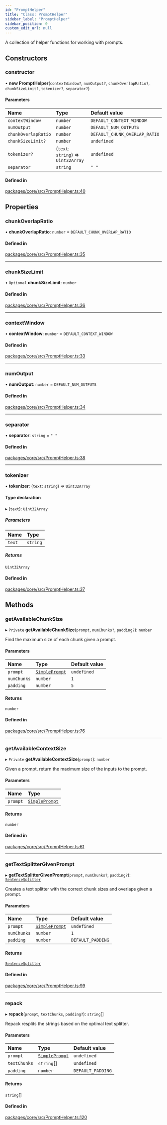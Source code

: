 ```yaml
---
id: "PromptHelper"
title: "Class: PromptHelper"
sidebar_label: "PromptHelper"
sidebar_position: 0
custom_edit_url: null
---
```


A collection of helper functions for working with prompts.

## Constructors

### constructor

• **new PromptHelper**(`contextWindow?`, `numOutput?`, `chunkOverlapRatio?`, `chunkSizeLimit?`, `tokenizer?`, `separator?`)

#### Parameters

| Name                | Type                                | Default value                 |
| :------------------ | :---------------------------------- | :---------------------------- |
| `contextWindow`     | `number`                            | `DEFAULT_CONTEXT_WINDOW`      |
| `numOutput`         | `number`                            | `DEFAULT_NUM_OUTPUTS`         |
| `chunkOverlapRatio` | `number`                            | `DEFAULT_CHUNK_OVERLAP_RATIO` |
| `chunkSizeLimit?`   | `number`                            | `undefined`                   |
| `tokenizer?`        | (`text`: `string`) => `Uint32Array` | `undefined`                   |
| `separator`         | `string`                            | `" "`                         |

#### Defined in

[packages/core/src/PromptHelper.ts:40](https://github.com/run-llama/LlamaIndexTS/blob/3552de1/packages/core/src/PromptHelper.ts#L40)

## Properties

### chunkOverlapRatio

• **chunkOverlapRatio**: `number` = `DEFAULT_CHUNK_OVERLAP_RATIO`

#### Defined in

[packages/core/src/PromptHelper.ts:35](https://github.com/run-llama/LlamaIndexTS/blob/3552de1/packages/core/src/PromptHelper.ts#L35)

---

### chunkSizeLimit

• `Optional` **chunkSizeLimit**: `number`

#### Defined in

[packages/core/src/PromptHelper.ts:36](https://github.com/run-llama/LlamaIndexTS/blob/3552de1/packages/core/src/PromptHelper.ts#L36)

---

### contextWindow

• **contextWindow**: `number` = `DEFAULT_CONTEXT_WINDOW`

#### Defined in

[packages/core/src/PromptHelper.ts:33](https://github.com/run-llama/LlamaIndexTS/blob/3552de1/packages/core/src/PromptHelper.ts#L33)

---

### numOutput

• **numOutput**: `number` = `DEFAULT_NUM_OUTPUTS`

#### Defined in

[packages/core/src/PromptHelper.ts:34](https://github.com/run-llama/LlamaIndexTS/blob/3552de1/packages/core/src/PromptHelper.ts#L34)

---

### separator

• **separator**: `string` = `" "`

#### Defined in

[packages/core/src/PromptHelper.ts:38](https://github.com/run-llama/LlamaIndexTS/blob/3552de1/packages/core/src/PromptHelper.ts#L38)

---

### tokenizer

• **tokenizer**: (`text`: `string`) => `Uint32Array`

#### Type declaration

▸ (`text`): `Uint32Array`

##### Parameters

| Name   | Type     |
| :----- | :------- |
| `text` | `string` |

##### Returns

`Uint32Array`

#### Defined in

[packages/core/src/PromptHelper.ts:37](https://github.com/run-llama/LlamaIndexTS/blob/3552de1/packages/core/src/PromptHelper.ts#L37)

## Methods

### getAvailableChunkSize

▸ `Private` **getAvailableChunkSize**(`prompt`, `numChunks?`, `padding?`): `number`

Find the maximum size of each chunk given a prompt.

#### Parameters

| Name        | Type                               | Default value |
| :---------- | :--------------------------------- | :------------ |
| `prompt`    | [`SimplePrompt`](../#simpleprompt) | `undefined`   |
| `numChunks` | `number`                           | `1`           |
| `padding`   | `number`                           | `5`           |

#### Returns

`number`

#### Defined in

[packages/core/src/PromptHelper.ts:76](https://github.com/run-llama/LlamaIndexTS/blob/3552de1/packages/core/src/PromptHelper.ts#L76)

---

### getAvailableContextSize

▸ `Private` **getAvailableContextSize**(`prompt`): `number`

Given a prompt, return the maximum size of the inputs to the prompt.

#### Parameters

| Name     | Type                               |
| :------- | :--------------------------------- |
| `prompt` | [`SimplePrompt`](../#simpleprompt) |

#### Returns

`number`

#### Defined in

[packages/core/src/PromptHelper.ts:61](https://github.com/run-llama/LlamaIndexTS/blob/3552de1/packages/core/src/PromptHelper.ts#L61)

---

### getTextSplitterGivenPrompt

▸ **getTextSplitterGivenPrompt**(`prompt`, `numChunks?`, `padding?`): [`SentenceSplitter`](SentenceSplitter.md)

Creates a text splitter with the correct chunk sizes and overlaps given a prompt.

#### Parameters

| Name        | Type                               | Default value     |
| :---------- | :--------------------------------- | :---------------- |
| `prompt`    | [`SimplePrompt`](../#simpleprompt) | `undefined`       |
| `numChunks` | `number`                           | `1`               |
| `padding`   | `number`                           | `DEFAULT_PADDING` |

#### Returns

[`SentenceSplitter`](SentenceSplitter.md)

#### Defined in

[packages/core/src/PromptHelper.ts:99](https://github.com/run-llama/LlamaIndexTS/blob/3552de1/packages/core/src/PromptHelper.ts#L99)

---

### repack

▸ **repack**(`prompt`, `textChunks`, `padding?`): `string`[]

Repack resplits the strings based on the optimal text splitter.

#### Parameters

| Name         | Type                               | Default value     |
| :----------- | :--------------------------------- | :---------------- |
| `prompt`     | [`SimplePrompt`](../#simpleprompt) | `undefined`       |
| `textChunks` | `string`[]                         | `undefined`       |
| `padding`    | `number`                           | `DEFAULT_PADDING` |

#### Returns

`string`[]

#### Defined in

[packages/core/src/PromptHelper.ts:120](https://github.com/run-llama/LlamaIndexTS/blob/3552de1/packages/core/src/PromptHelper.ts#L120)
